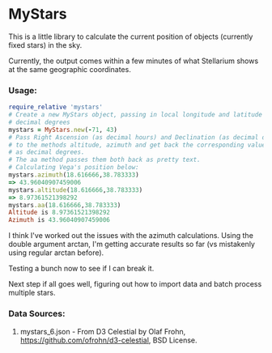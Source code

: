 # MyStars

This is a little library to calculate the current position of objects (currently fixed stars) in the sky.

Currently, the output comes within a few minutes of what Stellarium shows at the same geographic coordinates.

### Usage:

```ruby
require_relative 'mystars'
# Create a new MyStars object, passing in local longitude and latitude as
# decimal degrees
mystars = MyStars.new(-71, 43)
# Pass Right Ascension (as decimal hours) and Declination (as decimal degrees)
# to the methods altitude, azimuth and get back the corresponding value,
# as decimal degrees.
# The aa method passes them both back as pretty text.
# Calculating Vega's position below:
mystars.azimuth(18.616666,38.783333)
=> 43.96040907459006
mystars.altitude(18.616666,38.783333)
=> 8.97361521398292
mystars.aa(18.616666,38.783333)
Altitude is 8.97361521398292
Azimuth is 43.96040907459006
```

I think I've worked out the issues with the azimuth calculations.  Using the double argument arctan, I'm getting accurate results so far (vs mistakenly using regular arctan before).

Testing a bunch now to see if I can break it.

Next step if all goes well, figuring out how to import data and batch process multiple stars.

### Data Sources:

1. mystars_6.json - From D3 Celestial by Olaf Frohn, https://github.com/ofrohn/d3-celestial, BSD License.
